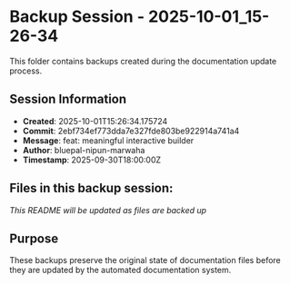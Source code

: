 # Backup Session - 2025-10-01_15-26-34

This folder contains backups created during the documentation update process.

## Session Information
- **Created**: 2025-10-01T15:26:34.175724
- **Commit**: 2ebf734ef773dda7e327fde803be922914a741a4
- **Message**: feat: meaningful interactive builder
- **Author**: bluepal-nipun-marwaha
- **Timestamp**: 2025-09-30T18:00:00Z

## Files in this backup session:
*This README will be updated as files are backed up*

## Purpose
These backups preserve the original state of documentation files before they are updated by the automated documentation system.

